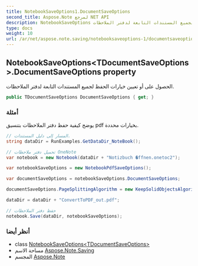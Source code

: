 ```yaml
---
title: NotebookSaveOptions1.DocumentSaveOptions
second_title: Aspose.Note لمرجع NET API
description: NotebookSaveOptions ملكية. الحصول على أو تعيين خيارات الحفظ لجميع المستندات التابعة لدفتر الملاحظات.
type: docs
weight: 10
url: /ar/net/aspose.note.saving/notebooksaveoptions-1/documentsaveoptions/
---
```

## NotebookSaveOptions&lt;TDocumentSaveOptions&gt;.DocumentSaveOptions property

الحصول على أو تعيين خيارات الحفظ لجميع المستندات التابعة لدفتر الملاحظات.

```csharp
public TDocumentSaveOptions DocumentSaveOptions { get; }
```

### أمثلة

يوضح كيفية حفظ دفتر الملاحظات بتنسيق pdf بخيارات محددة.

```csharp
// المسار إلى دليل المستندات.
string dataDir = RunExamples.GetDataDir_NoteBook();

// تحميل دفتر ملاحظات OneNote
var notebook = new Notebook(dataDir + "Notizbuch �ffnen.onetoc2");

var notebookSaveOptions = new NotebookPdfSaveOptions();

var documentSaveOptions = notebookSaveOptions.DocumentSaveOptions;

documentSaveOptions.PageSplittingAlgorithm = new KeepSolidObjectsAlgorithm();

dataDir = dataDir + "ConvertToPDF_out.pdf";

// حفظ دفتر الملاحظات
notebook.Save(dataDir, notebookSaveOptions);
```

### أنظر أيضا

* class [NotebookSaveOptions&lt;TDocumentSaveOptions&gt;](../)
* مساحة الاسم [Aspose.Note.Saving](../../notebooksaveoptions-1/)
* المجسم [Aspose.Note](../../../)


